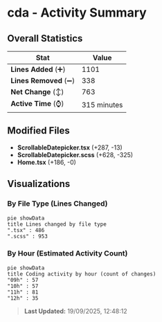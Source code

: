 # cda - Activity Summary 

## Overall Statistics

| Stat                   | Value                                                             |
| ---------------------- | ----------------------------------------------------------------- |
| **Lines Added** (➕)   | 1101                                          |
| **Lines Removed** (➖) | 338                                        |
| **Net Change** (↕)    | 763                |
| **Active Time** (⌚)   | 315 minutes |


## Modified Files
- **ScrollableDatepicker.tsx** (+287, -13)
- **ScrollableDatepicker.scss** (+628, -325)
- **Home.tsx** (+186, -0)

## Visualizations

### By File Type (Lines Changed)

```mermaid
pie showData
title Lines changed by file type
".tsx" : 486
".scss" : 953
```

### By Hour (Estimated Activity Count)

```mermaid
pie showData
title Coding activity by hour (count of changes)
"09h" : 57
"10h" : 57
"11h" : 81
"12h" : 35
```


> **Last Updated:** 19/09/2025, 12:48:12